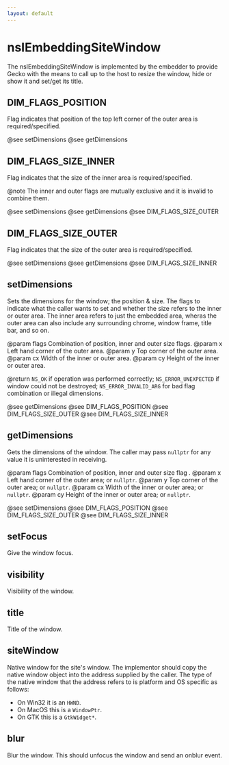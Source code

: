 ```yaml
---
layout: default
---
```


# nsIEmbeddingSiteWindow #

The nsIEmbeddingSiteWindow is implemented by the embedder to provide
Gecko with the means to call up to the host to resize the window,
hide or show it and set/get its title.


## DIM_FLAGS_POSITION ##

Flag indicates that position of the top left corner of the outer area
is required/specified.

@see setDimensions
@see getDimensions


## DIM_FLAGS_SIZE_INNER ##

Flag indicates that the size of the inner area is required/specified.

@note The inner and outer flags are mutually exclusive and it is
      invalid to combine them.

@see setDimensions
@see getDimensions
@see DIM_FLAGS_SIZE_OUTER


## DIM_FLAGS_SIZE_OUTER ##

Flag indicates that the size of the outer area is required/specified.

@see setDimensions
@see getDimensions
@see DIM_FLAGS_SIZE_INNER


## setDimensions ##

Sets the dimensions for the window; the position & size. The
flags to indicate what the caller wants to set and whether the size
refers to the inner or outer area. The inner area refers to just
the embedded area, wheras the outer area can also include any 
surrounding chrome, window frame, title bar, and so on.

@param flags  Combination of position, inner and outer size flags.
@param x      Left hand corner of the outer area.
@param y      Top corner of the outer area.
@param cx     Width of the inner or outer area.
@param cy     Height of the inner or outer area.

@return <code>NS_OK</code> if operation was performed correctly;
        <code>NS_ERROR_UNEXPECTED</code> if window could not be
          destroyed;
        <code>NS_ERROR_INVALID_ARG</code> for bad flag combination
          or illegal dimensions.

@see getDimensions
@see DIM_FLAGS_POSITION
@see DIM_FLAGS_SIZE_OUTER
@see DIM_FLAGS_SIZE_INNER


## getDimensions ##

Gets the dimensions of the window. The caller may pass
<CODE>nullptr</CODE> for any value it is uninterested in receiving.

@param flags  Combination of position, inner and outer size flag .
@param x      Left hand corner of the outer area; or <CODE>nullptr</CODE>.
@param y      Top corner of the outer area; or <CODE>nullptr</CODE>.
@param cx     Width of the inner or outer area; or <CODE>nullptr</CODE>.
@param cy     Height of the inner or outer area; or <CODE>nullptr</CODE>.

@see setDimensions
@see DIM_FLAGS_POSITION
@see DIM_FLAGS_SIZE_OUTER
@see DIM_FLAGS_SIZE_INNER


## setFocus ##

Give the window focus.


## visibility ##

Visibility of the window.


## title ##

Title of the window.


## siteWindow ##

Native window for the site's window. The implementor should copy the
native window object into the address supplied by the caller. The
type of the native window that the address refers to is  platform
and OS specific as follows:

<ul>
  <li>On Win32 it is an <CODE>HWND</CODE>.</li>
  <li>On MacOS this is a <CODE>WindowPtr</CODE>.</li>
  <li>On GTK this is a <CODE>GtkWidget*</CODE>.</li>
</ul>


## blur ##

Blur the window. This should unfocus the window and send an onblur event.

